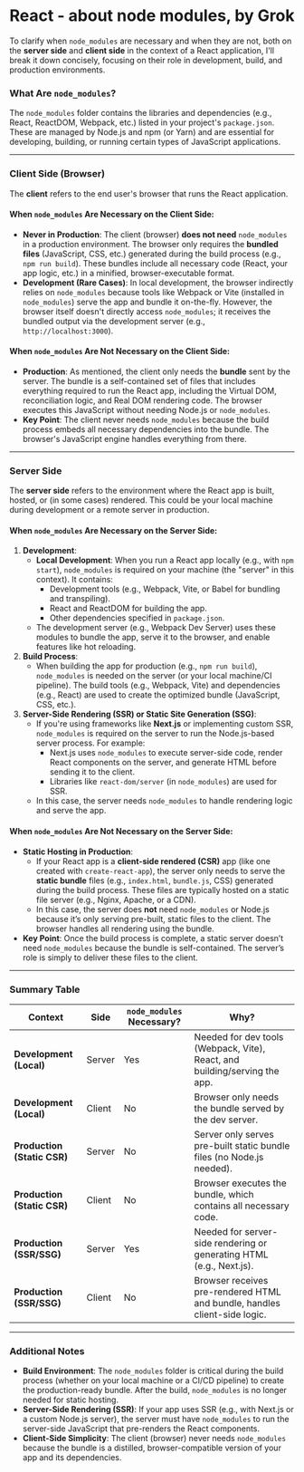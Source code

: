 # React - about node modules, by Grok

To clarify when `node_modules` are necessary and when they are not, both on the **server side** and **client side** in the context of a React application, I'll break it down concisely, focusing on their role in development, build, and production environments.

### What Are `node_modules`?
The `node_modules` folder contains the libraries and dependencies (e.g., React, ReactDOM, Webpack, etc.) listed in your project's `package.json`. These are managed by Node.js and npm (or Yarn) and are essential for developing, building, or running certain types of JavaScript applications.

---

### **Client Side (Browser)**
The **client** refers to the end user's browser that runs the React application.

#### When `node_modules` Are Necessary on the Client Side:
- **Never in Production**: The client (browser) **does not need** `node_modules` in a production environment. The browser only requires the **bundled files** (JavaScript, CSS, etc.) generated during the build process (e.g., `npm run build`). These bundles include all necessary code (React, your app logic, etc.) in a minified, browser-executable format.
- **Development (Rare Cases)**: In local development, the browser indirectly relies on `node_modules` because tools like Webpack or Vite (installed in `node_modules`) serve the app and bundle it on-the-fly. However, the browser itself doesn't directly access `node_modules`; it receives the bundled output via the development server (e.g., `http://localhost:3000`).

#### When `node_modules` Are Not Necessary on the Client Side:
- **Production**: As mentioned, the client only needs the **bundle** sent by the server. The bundle is a self-contained set of files that includes everything required to run the React app, including the Virtual DOM, reconciliation logic, and Real DOM rendering code. The browser executes this JavaScript without needing Node.js or `node_modules`.
- **Key Point**: The client never needs `node_modules` because the build process embeds all necessary dependencies into the bundle. The browser's JavaScript engine handles everything from there.

---

### **Server Side**
The **server side** refers to the environment where the React app is built, hosted, or (in some cases) rendered. This could be your local machine during development or a remote server in production.

#### When `node_modules` Are Necessary on the Server Side:
1. **Development**:
   - **Local Development**: When you run a React app locally (e.g., with `npm start`), `node_modules` is required on your machine (the "server" in this context). It contains:
     - Development tools (e.g., Webpack, Vite, or Babel for bundling and transpiling).
     - React and ReactDOM for building the app.
     - Other dependencies specified in `package.json`.
   - The development server (e.g., Webpack Dev Server) uses these modules to bundle the app, serve it to the browser, and enable features like hot reloading.
2. **Build Process**:
   - When building the app for production (e.g., `npm run build`), `node_modules` is needed on the server (or your local machine/CI pipeline). The build tools (e.g., Webpack, Vite) and dependencies (e.g., React) are used to create the optimized bundle (JavaScript, CSS, etc.).
3. **Server-Side Rendering (SSR) or Static Site Generation (SSG)**:
   - If you're using frameworks like **Next.js** or implementing custom SSR, `node_modules` is required on the server to run the Node.js-based server process. For example:
     - Next.js uses `node_modules` to execute server-side code, render React components on the server, and generate HTML before sending it to the client.
     - Libraries like `react-dom/server` (in `node_modules`) are used for SSR.
   - In this case, the server needs `node_modules` to handle rendering logic and serve the app.

#### When `node_modules` Are Not Necessary on the Server Side:
- **Static Hosting in Production**:
  - If your React app is a **client-side rendered (CSR)** app (like one created with `create-react-app`), the server only needs to serve the **static bundle** files (e.g., `index.html`, `bundle.js`, CSS) generated during the build process. These files are typically hosted on a static file server (e.g., Nginx, Apache, or a CDN).
  - In this case, the server does **not** need `node_modules` or Node.js because it’s only serving pre-built, static files to the client. The browser handles all rendering using the bundle.
- **Key Point**: Once the build process is complete, a static server doesn’t need `node_modules` because the bundle is self-contained. The server’s role is simply to deliver these files to the client.

---

### Summary Table

| **Context**                | **Side**       | **`node_modules` Necessary?** | **Why?**                                                                 |
|----------------------------|----------------|-------------------------------|--------------------------------------------------------------------------|
| **Development (Local)**    | Server         | Yes                          | Needed for dev tools (Webpack, Vite), React, and building/serving the app. |
| **Development (Local)**    | Client         | No                           | Browser only needs the bundle served by the dev server.                   |
| **Production (Static CSR)**| Server         | No                           | Server only serves pre-built static bundle files (no Node.js needed).     |
| **Production (Static CSR)**| Client         | No                           | Browser executes the bundle, which contains all necessary code.           |
| **Production (SSR/SSG)**   | Server         | Yes                          | Needed for server-side rendering or generating HTML (e.g., Next.js).      |
| **Production (SSR/SSG)**   | Client         | No                           | Browser receives pre-rendered HTML and bundle, handles client-side logic. |

---

### Additional Notes
- **Build Environment**: The `node_modules` folder is critical during the build process (whether on your local machine or a CI/CD pipeline) to create the production-ready bundle. After the build, `node_modules` is no longer needed for static hosting.
- **Server-Side Rendering (SSR)**: If your app uses SSR (e.g., with Next.js or a custom Node.js server), the server must have `node_modules` to run the server-side JavaScript that pre-renders the React components.
- **Client-Side Simplicity**: The client (browser) never needs `node_modules` because the bundle is a distilled, browser-compatible version of your app and its dependencies.
